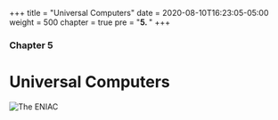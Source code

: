 +++
title = "Universal Computers"
date = 2020-08-10T16:23:05-05:00
weight = 500
chapter = true
pre = "<b>5. </b>"
+++

### Chapter 5

# Universal Computers

![The ENIAC](https://upload.wikimedia.org/wikipedia/commons/thumb/4/4e/Eniac.jpg/1280px-Eniac.jpg)

